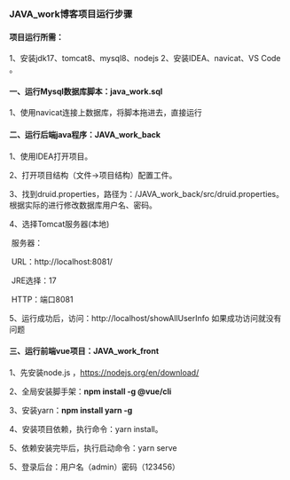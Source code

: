 ### JAVA_work博客项目运行步骤



#### 项目运行所需：

1、安装jdk17、tomcat8、mysql8、nodejs
2、安装IDEA、navicat、VS Code
。



#### 一、运行Mysql数据库脚本：java_work.sql

1、使用navicat连接上数据库，将脚本拖进去，直接运行



#### 二、运行后端java程序：JAVA_work_back

1、使用IDEA打开项目。

2、打开项目结构（文件->项目结构）配置工件。

3、找到druid.properties，路径为：/JAVA_work_back/src/druid.properties。根据实际的进行修改数据库用户名、密码。

4、选择Tomcat服务器(本地)

​	服务器：

​		URL：http://localhost:8081/

​		JRE选择：17

​		HTTP：端口8081

5、运行成功后，访问：http://localhost/showAllUserInfo 如果成功访问就没有问题





#### 三、运行前端vue项目：JAVA_work_front

1、先安装node.js ，https://nodejs.org/en/download/ 

2、全局安装脚手架：**npm install -g @vue/cli** 

3、安装yarn：**npm install yarn -g**

4、安装项目依赖，执行命令：yarn install。

5、依赖安装完毕后，执行启动命令：yarn serve

5、登录后台：用户名（admin）密码（123456）

